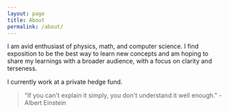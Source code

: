 ```yaml
---
layout: page
title: About
permalink: /about/
---
```


I am avid enthusiast of physics, math, and computer science. I find exposition to be the best way to learn new concepts and am hoping to share my learnings with a broader audience, with a focus on clarity and terseness.

I currently work at a private hedge fund.

> "If you can't explain it simply, you don't understand it well enough." 
> -Albert Einstein